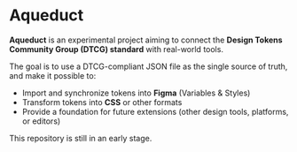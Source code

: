 # Aqueduct

**Aqueduct** is an experimental project aiming to connect the **Design Tokens Community Group (DTCG) standard** with real-world tools.  

The goal is to use a DTCG-compliant JSON file as the single source of truth, and make it possible to:

- Import and synchronize tokens into **Figma** (Variables & Styles)  
- Transform tokens into **CSS** or other formats  
- Provide a foundation for future extensions (other design tools, platforms, or editors)  

This repository is still in an early stage.  

